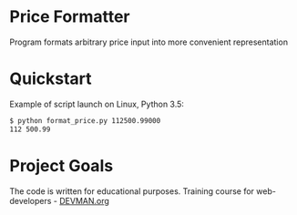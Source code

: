 # Price Formatter

Program formats arbitrary price input into more convenient representation

# Quickstart

Example of script launch on Linux, Python 3.5:

```bash
$ python format_price.py 112500.99000
112 500.99
```

# Project Goals

The code is written for educational purposes. Training course for web-developers - [DEVMAN.org](https://devman.org)
